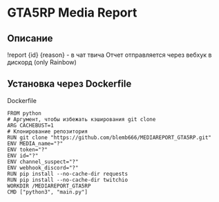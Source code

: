 # GTA5RP Media Report
## Описание
!report {id} {reason} - в чат твича
Отчет отправляется через вебхук в дискорд (only Rainbow)

## Установка через Dockerfile
Dockerfile
```
FROM python
# Аргумент, чтобы избежать кэширования git clone
ARG CACHEBUST=1
# Клонирование репозитория
RUN git clone "https://github.com/blemb666/MEDIAREPORT_GTA5RP.git"
ENV MEDIA_name="?"
ENV token="?" 
ENV id="?"
ENV channel_suspect="?"
ENV webhook_discord="?"
RUN pip install --no-cache-dir requests
RUN pip install --no-cache-dir twitchio
WORKDIR /MEDIAREPORT_GTA5RP
CMD ["python3", "main.py"]
```